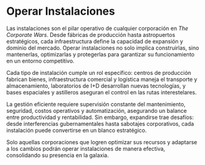 # Operar Instalaciones

Las instalaciones son el pilar operativo de cualquier corporación en _The Corporate Wars_. Desde fábricas de producción hasta astropuertos estratégicos, cada infraestructura define la capacidad de expansión y dominio del mercado. Operar instalaciones no solo implica construirlas, sino mantenerlas, optimizarlas y protegerlas para garantizar su funcionamiento en un entorno competitivo.

Cada tipo de instalación cumple un rol específico: centros de producción fabrican bienes, infraestructura comercial y logística maneja el transporte y almacenamiento, laboratorios de I+D desarrollan nuevas tecnologías, y bases espaciales y astilleros aseguran el control en las rutas interestelares.

La gestión eficiente requiere supervisión constante del mantenimiento, seguridad, costos operativos y automatización, asegurando un balance entre productividad y rentabilidad. Sin embargo, expandirse trae desafíos: desde interferencias gubernamentales hasta sabotajes corporativos, cada instalación puede convertirse en un blanco estratégico.

Solo aquellas corporaciones que logren optimizar sus recursos y adaptarse a los cambios podrán operar instalaciones de manera efectiva, consolidando su presencia en la galaxia.
